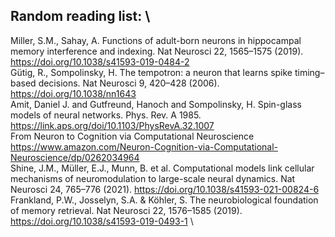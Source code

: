 ## Random reading list: \
Miller, S.M., Sahay, A. Functions of adult-born neurons in hippocampal memory interference and indexing. Nat Neurosci 22, 1565–1575 (2019). https://doi.org/10.1038/s41593-019-0484-2 \
Gütig, R., Sompolinsky, H. The tempotron: a neuron that learns spike timing–based decisions. Nat Neurosci 9, 420–428 (2006). https://doi.org/10.1038/nn1643 \
Amit, Daniel J. and Gutfreund, Hanoch and Sompolinsky, H. Spin-glass models of neural networks. Phys. Rev. A 1985. https://link.aps.org/doi/10.1103/PhysRevA.32.1007 \
From Neuron to Cognition via Computational Neuroscience https://www.amazon.com/Neuron-Cognition-via-Computational-Neuroscience/dp/0262034964 \
Shine, J.M., Müller, E.J., Munn, B. et al. Computational models link cellular mechanisms of neuromodulation to large-scale neural dynamics. Nat Neurosci 24, 765–776 (2021). https://doi.org/10.1038/s41593-021-00824-6  \
Frankland, P.W., Josselyn, S.A. & Köhler, S. The neurobiological foundation of memory retrieval. Nat Neurosci 22, 1576–1585 (2019). https://doi.org/10.1038/s41593-019-0493-1 \
